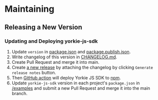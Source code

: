 # Maintaining

## Releasing a New Version

### Updating and Deploying yorkie-js-sdk

1. Update `version` in [package.json](https://github.com/yorkie-team/yorkie-js-sdk/blob/main/package.json#L3) and [package.publish.json](https://github.com/yorkie-team/yorkie-js-sdk/blob/main/package.publish.json#L3).
2. Write changelog of this version in [CHANGELOG.md](https://github.com/yorkie-team/yorkie/blob/main/CHANGELOG.md).
3. Create Pull Request and merge it into main.
4. Create [a new release](https://github.com/yorkie-team/yorkie-js-sdk/releases/new) by attaching the changelog by clicking `Generate release notes` button.
5. Then [GitHub action](https://github.com/yorkie-team/yorkie-js-sdk/blob/main/.github/workflows/npm-publish.yml) will deploy Yorkie JS SDK to [npm](https://www.npmjs.com/package/yorkie-js-sdk).
6. Update `yorkie-js-sdk` version in each project's `package.json` in [/examples](https://github.com/yorkie-team/yorkie-js-sdk/tree/main/examples) and submit a new Pull Request and merge it into the main branch.
